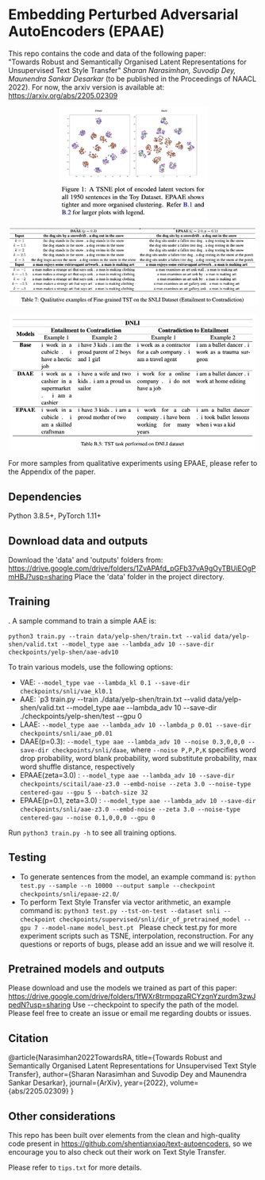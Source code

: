 # Embedding Perturbed Adversarial AutoEncoders (EPAAE)
This repo contains the code and data of the following paper:  
"Towards Robust and Semantically Organised Latent Representations for
Unsupervised Text Style Transfer" 
*Sharan Narasimhan, Suvodip Dey, Maunendra Sankar Desarkar*
(to be published in the Proceedings of NAACL 2022).
For now, the arxiv version is available at: https://arxiv.org/abs/2205.02309


<p align="center"><img width=300 src="media/toy2.png"></p>
<!-- <p align="center"><img width=400 src="media/clustering.png"></p> -->
<p align="center"><img width=700 src="media/snli.png"></p>
<p align="center"><img width=500 src="media/dnli.png"></p>

For more samples from qualitative experiments using EPAAE, please refer to the Appendix of the paper.

<!-- ## Video
[![overview](https://img.youtube.com/vi/ioFQ8l-Fl7c/0.jpg)](https://www.youtube.com/watch?v=ioFQ8l-Fl7c) -->

## Dependencies
Python 3.8.5+, PyTorch 1.11+

## Download data and outputs
Download the 'data' and 'outputs' folders from: https://drive.google.com/drive/folders/1ZvAPAfd_pGFb37vA9gOyTBUiEOgPmHBJ?usp=sharing
Place the 'data' folder in the project directory.

## Training
.
A sample command to train a simple AAE is:
```
python3 train.py --train data/yelp-shen/train.txt --valid data/yelp-shen/valid.txt --model_type aae --lambda_adv 10 --save-dir checkpoints/yelp-shen/aae-adv10
```
To train various models, use the following options:
- VAE: `--model_type vae --lambda_kl 0.1 --save-dir checkpoints/snli/vae_kl0.1`
- AAE: `p3 train.py --train ./data/yelp-shen/train.txt --valid data/yelp-shen/valid.txt  --model_type aae --lambda_adv 10 --save-dir ./checkpoints/yelp-shen/test --gpu 0
- LAAE: `--model_type aae --lambda_adv 10 --lambda_p 0.01 --save-dir checkpoints/snli/aae_p0.01`
- DAAE(p=0.3): `--model_type aae --lambda_adv 10 --noise 0.3,0,0,0 --save-dir checkpoints/snli/daae`, where `--noise P,P,P,K` specifies word drop probability, word blank probability, word substitute probability, max word shuffle distance, respectively
- EPAAE(zeta=3.0) : `--model_type aae --lambda_adv 10 --save-dir checkpoints/scitail/aae-z3.0 --embd-noise --zeta 3.0 --noise-type centered-gau --gpu 5 --batch-size 32`
- EPAAE(p=0.1, zeta=3.0) : `--model_type aae --lambda_adv 10 --save-dir checkpoints/snli/aae-z3.0 --embd-noise --zeta 3.0 --noise-type centered-gau --noise 0.1,0,0,0 --gpu 0`

Run `python3 train.py -h` to see all training options.

## Testing
- To generate sentences from the model, an example command is:
`
python test.py --sample --n 10000 --output sample --checkpoint checkpoints/snli/epaae-z2.0/
`
- To perform Text Style Transfer via vector arithmetic, an example command is:
`python3 test.py --tst-on-test --dataset snli --checkpoint checkpoints/supervised/snli/dir_of_pretrained_model --gpu 7 --model-name model_best.pt
`
Please check test.py for more experiment scripts such as TSNE, interpolation, reconstruction. For any questions or reports of bugs, please add an issue and we will resolve it.

## Pretrained models and outputs
Please download and use the models we trained as part of this paper:
https://drive.google.com/drive/folders/1fWXr8trmpqzaRCYzgnYzurdm3zwJpedN?usp=sharing
Use --checkpoint to specify the path of the model. Please feel free to create an issue or email me regarding doubts or issues.

## Citation
@article{Narasimhan2022TowardsRA,
  title={Towards Robust and Semantically Organised Latent Representations for Unsupervised Text Style Transfer},
  author={Sharan Narasimhan and Suvodip Dey and Maunendra Sankar Desarkar},
  journal={ArXiv},
  year={2022},
  volume={abs/2205.02309}
}

## Other considerations
This repo has been built over elements from the clean and high-quality code present in https://github.com/shentianxiao/text-autoencoders, so we encourage you to also check out their work on Text Style Transfer.

Please refer to `tips.txt` for more details.

